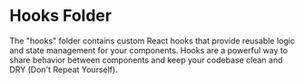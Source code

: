 # Hooks Folder

The "hooks" folder contains custom React hooks that provide reusable logic and state management for your components. Hooks are a powerful way to share behavior between components and keep your codebase clean and DRY (Don't Repeat Yourself).
